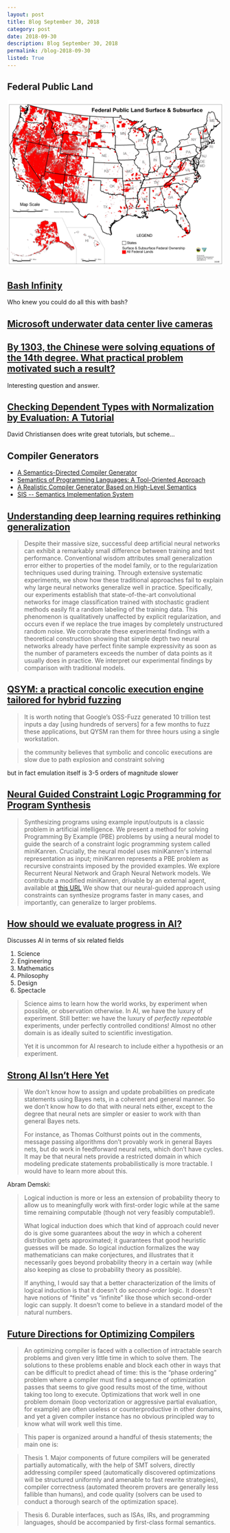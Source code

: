 ```yaml
---
layout: post
title: Blog September 30, 2018
category: post
date: 2018-09-30
description: Blog September 30, 2018
permalink: /blog-2018-09-30
listed: True
---
```


## Federal Public Land

![](federal-land.jpg)

## [Bash Infinity](https://github.com/niieani/bash-oo-framework)

Who knew you could do all this with bash?

## [Microsoft underwater data center live cameras](https://natick.research.microsoft.com/)

## [By 1303, the Chinese were solving equations of the 14th degree. What practical problem motivated such a result?](https://www.reddit.com/r/AskHistorians/comments/9bkfhj/by_1303_the_chinese_were_solving_equations_of_the/)

Interesting question and answer.

## [Checking Dependent Types with Normalization by Evaluation: A Tutorial](http://davidchristiansen.dk/tutorials/nbe/)

David Christiansen does write great tutorials, but scheme...

## Compiler Generators

* [A Semantics-Directed Compiler Generator](/static/semantics-directed-compiler-generator.pdf)
* [Semantics of Programming Languages: A Tool-Oriented Approach](/static/semantics-of-programming-languages.pdf)
* [A Realistic Compiler Generator Based on High-Level Semantics](/static/compiler-generator.pdf)
* [SIS -- Semantics Implementation System](/static/sis.pdf)

## [Understanding deep learning requires rethinking generalization](https://arxiv.org/abs/1611.03530)

> Despite their massive size, successful deep artificial neural networks can exhibit a remarkably small difference between training and test performance. Conventional wisdom attributes small generalization error either to properties of the model family, or to the regularization techniques used during training.
> Through extensive systematic experiments, we show how these traditional approaches fail to explain why large neural networks generalize well in practice. Specifically, our experiments establish that state-of-the-art convolutional networks for image classification trained with stochastic gradient methods easily fit a random labeling of the training data. This phenomenon is qualitatively unaffected by explicit regularization, and occurs even if we replace the true images by completely unstructured random noise. We corroborate these experimental findings with a theoretical construction showing that simple depth two neural networks already have perfect finite sample expressivity as soon as the number of parameters exceeds the number of data points as it usually does in practice.
> We interpret our experimental findings by comparison with traditional models.

## [QSYM: a practical concolic execution engine tailored for hybrid fuzzing](https://blog.acolyer.org/2018/09/12/qsym-a-practical-concolic-execution-engine-tailored-for-hybrid-fuzzing/)

> It is worth noting that Google’s OSS-Fuzz generated 10 trillion test inputs a day [using hundreds of servers] for a few months to fuzz these applications, but QYSM ran them for three hours using a single workstation.

> the community believes that symbolic and concolic executions are slow due to path explosion and constraint solving

but in fact emulation itself is 3-5 orders of magnitude slower

## [Neural Guided Constraint Logic Programming for Program Synthesis](https://arxiv.org/abs/1809.02840)

> Synthesizing programs using example input/outputs is a classic problem in artificial intelligence. We present a method for solving Programming By Example (PBE) problems by using a neural model to guide the search of a constraint logic programming system called miniKanren. Crucially, the neural model uses miniKanren's internal representation as input; miniKanren represents a PBE problem as recursive constraints imposed by the provided examples. We explore Recurrent Neural Network and Graph Neural Network models. We contribute a modified miniKanren, drivable by an external agent, available at [this URL](https://github.com/xuexue/neuralkanren) We show that our neural-guided approach using constraints can synthesize programs faster in many cases, and importantly, can generalize to larger problems.

## [How should we evaluate progress in AI?](https://meaningness.com/metablog/artificial-intelligence-progress)

Discusses AI in terms of six related fields

1. Science
2. Engineering
3. Mathematics
4. Philosophy
5. Design
6. Spectacle

> Science aims to learn how the world works, by experiment when possible, or observation otherwise. In AI, we have the luxury of experiment. Still better: we have the luxury of *perfectly repeatable* experiments, under perfectly controlled conditions! Almost no other domain is as ideally suited to scientific investigation.
>
> Yet it is uncommon for AI research to include either a hypothesis or an experiment.

## [Strong AI Isn’t Here Yet](https://srconstantin.wordpress.com/2017/02/21/strong-ai-isnt-here-yet/)

> We don’t know how to assign and update probabilities on predicate statements using Bayes nets, in a coherent and general manner. So we don’t know how to do that with neural nets either, except to the degree that neural nets are simpler or easier to work with than general Bayes nets.
>
> For instance, as Thomas Colthurst points out in the comments, message passing algorithms don’t provably work in general Bayes nets, but do work in feedforward neural nets, which don’t have cycles. It may be that neural nets provide a restricted domain in which modeling predicate statements probabilistically is more tractable. I would have to learn more about this.

Abram Demski:

> Logical induction is more or less an extension of probability theory to allow us to meaningfully work with first-order logic while at the same time remaining computable (though not very feasibly computable!).
>
> What logical induction does which that kind of approach could never do is give some guarantees about the _way_ in which a coherent distribution gets approximated; it guarantees that good heuristic guesses will be made. So logical induction formalizes the way mathematicians can make conjectures, and illustrates that it necessarily goes beyond probability theory in a certain way (while also keeping as close to probability theory as possible).
>
> If anything, I would say that a better characterization of the limits of logical induction is that it doesn’t do _second-order_ logic. It doesn’t have notions of “finite” vs “infinite” like those which second-order logic can supply. It doesn’t come to believe in a standard model of the natural numbers.

## [Future Directions for Optimizing Compilers](https://arxiv.org/pdf/1809.02161.pdf)

> An optimizing compiler is faced with a collection of intractable search problems
> and given very little time in which to solve them. The solutions to these problems
> enable and block each other in ways that can be difficult to predict ahead of
> time: this is the “phase ordering” problem where a compiler must find a sequence
> of optimization passes that seems to give good results most of the time, without
> taking too long to execute. Optimizations that work well in one problem domain
> (loop vectorization or aggressive partial evaluation, for example) are often useless
> or counterproductive in other domains, and yet a given compiler instance has no
> obvious principled way to know what will work well this time.


> This paper is organized around a handful of thesis statements; the main one is:

> Thesis 1. Major components of future compilers will be generated partially
> automatically, with the help of SMT solvers, directly addressing compiler
> speed (automatically discovered optimizations will be structured uniformly
> and amenable to fast rewrite strategies), compiler correctness (automated
> theorem provers are generally less fallible than humans), and code quality
> (solvers can be used to conduct a thorough search of the optimization space).

> Thesis 6. Durable interfaces, such as ISAs, IRs, and programming languages,
> should be accompanied by first-class formal semantics.
